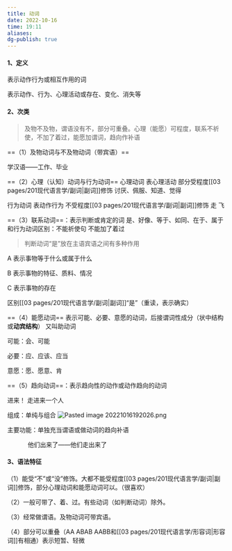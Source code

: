 ```yaml
---
title: 动词
date: 2022-10-16
time: 19:11
aliases:
dg-publish: true
---
```

#### 1、定义

表示动作行为或相互作用的词    

表示动作、行为、心理活动或存在、变化、消失等

#### 2、次类
> 及物不及物，谓语没有不，部分可重叠。心理（能愿）可程度，联系不祈使，不加了着过，能愿加谓词，趋向作补语

==（1）及物动词与不及物动词（带宾语）==

学汉语——工作、毕业

==（2）心理（认知）动词与行为动词==
心理动词 表心理活动 部分受程度[[03 pages/201现代语言学/副词\|副词]]修饰 讨厌、佩服、知道、觉得

行为动词 表动作行为 不受程度[[03 pages/201现代语言学/副词\|副词]]修饰 走 飞

==（3）联系动词==：表示判断或肯定的词 是、好像、等于、如同、在于、属于  
和行为动词区别：不能祈使句 不能加了着过 ​

> 判断动词“是”放在主语宾语之间有多种作用

A 表示事物等于什么或属于什么

B 表示事物的特征、质料、情况

C 表示事物的存在

区别[[03 pages/201现代语言学/副词\|副词]]“是”（重读，表示确实）

==（4）能愿动词== 表示可能、必要、意愿的动词，后接谓词性成分（状中结构或**动宾结构**）
又叫助动词

可能：会、可能

必要：应、应该、应当

意愿：愿、愿意、肯

==（5）趋向动词==：表示趋向性的动作或动作趋向的动词

进来！ 走进来一个人

组成：单纯与组合
![Pasted image 20221016192026.png](/img/user/09%20settings/Z%20attachment/Pasted%20image%2020221016192026.png)

主要功能：单独充当谓语或做动词的趋向补语

            他们出来了——他们走出来了

#### 3、语法特征

（1）能受“不”或“没”修饰。大都不能受程度[[03 pages/201现代语言学/副词\|副词]]修饰，部分心理动词和能愿动词可以。（很喜欢）

（2）一般可带了、着、过。有些动词（如判断动词）除外。

（3）经常做谓语。及物动词可带宾语。

（4）部分可以重叠（AA ABAB AABB和[[03 pages/201现代语言学/形容词\|形容词]]有相通）表示短暂、轻微